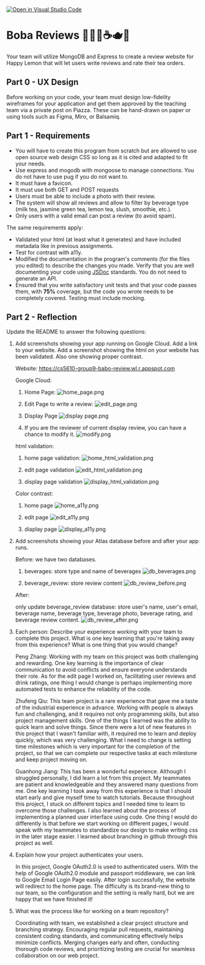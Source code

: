 [![Open in Visual Studio Code](https://classroom.github.com/assets/open-in-vscode-718a45dd9cf7e7f842a935f5ebbe5719a5e09af4491e668f4dbf3b35d5cca122.svg)](https://classroom.github.com/online_ide?assignment_repo_id=12648355&assignment_repo_type=AssignmentRepo)
# Boba Reviews 🧋🫧🧉☕🫖🍋

Your team will utilize MongoDB and Express to create a review website for Happy Lemon that will let users write reviews and rate their tea orders.

## Part 0 - UX Design

Before working on your code, your team must design low-fidelity wireframes for your application and get them approved by the teaching team via a private post on Piazza. These can be hand-drawn on paper or using tools such as Figma, Miro, or Balsamiq.

## Part 1 - Requirements

* You will have to create this program from scratch but are allowed to use open source web design CSS so long as it is cited and adapted to fit your needs.
* Use express and mogodb with mongoose to manage connections. You do not have to use pug if you do not want to.
* It must have a favicon.
* It must use both GET and POST requests
* Users must be able to include a photo with their review.
* The system will show all reviews and allow to filter by beverage type (milk tea, jasmine green tea, lemon tea, slush, smoothie, etc.).
* Only users with a valid email can post a review (to avoid spam).

The same requirements apply:

* Validated your html (at least what it generates) and have included metadata like in previous assignments.
* Test for contrast with a11y.
* Modified the documentation in the program's comments (for the files you edited) to describe the changes you made. Verify that you are well documenting your code using [JSDoc](https://www.npmjs.com/package/jsdoc) standards. You do not need to generate an API.
* Ensured that you write satisfactory unit tests and that your code passes them, with **75%** coverage, but the code you wrote needs to be completely covered. Testing must include mocking.

## Part 2 - Reflection

Update the README to answer the following questions:

 1. Add screenshots showing your app running on Google Cloud. Add a link to your website. Add a screenshot showing the html on your website has been validated. Also one showing proper contrast.

    Website: https://cs5610-group9-babo-review.wl.r.appspot.com

    Google Cloud:

    1. Home Page:
    ![home_page.png](src%2Fhome_page.png)

    2. Edit Page to write a review:
    ![edit_page.png](src%2Fedit_page.png)
    
    3. Display Page
    ![display page.png](src%2Fdisplay%20page.png)
    
    4. If you are the reviewer of current display review, you can have a chance to modify it.
    ![modify.png](src%2Fmodify.png)

    html validation:
    1. home page validation:
    ![home_html_validation.png](src%2Fhome_html_validation.png)
    
    2. edit page validation
    ![edit_html_validation.png](src%2Fedit_html_validation.png)

    3. display page validation
    ![display_html_validation.png](src%2Fdisplay_html_validation.png)

    Color contrast:
    1. home page
    ![home_a11y.png](src%2Fhome_a11y.png)

    2. edit page
    ![edit_a11y.png](src%2Fedit_a11y.png)
    
    3. diaplay page
    ![display_a11y.png](src%2Fdisplay_a11y.png)

 2. Add screenshots showing your Atlas database before and after your app runs.
    
    Before: we have two databases.
    1. beverages: store type and name of beverages
    ![db_beverages.png](src%2Fdb_beverages.png)
    
    2. beverage_review: store review content
    ![db_review_before.png](src%2Fdb_review_before.png)

    After:
    
    only update beverage_review database: store user's name, user's email, beverage name, beverage type, beverage photo, beverage rating, and beverage review content.
    ![db_review_after.png](src%2Fdb_review_after.png)


3. Each person: Describe your experience working with your team to complete this project. What is one key learning that you're taking away from this experience? What is one thing that you would change?

    Peng Zhang: Working with my team on this project was both challenging and rewarding. One key learning is the importance of clear communication to avoid conflicts and ensure everyone understands their role. As for the edit page I worked on, facilitating user reviews and drink ratings, one thing I would change is perhaps implementing more automated tests to enhance the reliability of the code.
    
    Zhufeng Qiu: This team project is a rare experience that gave me a taste of the industrial experience in advance. Working with people is always fun and challenging, and it requires not only programming skills, but also project management skills. One of the things I learned was the ability to quick learn and solve things. Since there were a lot of new features in this project that I wasn't familiar with, it required me to learn and deploy quickly, which was very challenging. What I need to change is setting time milestones which is very important for the completion of the project, so that we can complete our respective tasks at each milestone and keep project moving on.

    Guanhong Jiang: This has been a wonderful experience. Although I struggled personally, I did learn a lot from this project. My teammates are patient and knowledgeable and they answered many questions from me. One key learning I took away from this experience is that I should start early and give myself time to watch tutorials. Because throughout this project, I stuck on different topics and I needed time to learn to overcome those challenges. I also learned about the process of implementing a planned user interface using code. One thing I would do differently is that before we start working on different pages, I would speak with my teammates to standardize our design to make writing css in the later stage easier. I learned about branching in github through this project as well.


4. Explain how your project authenticates your users.
    
    In this project, Google OAuth2.0 is used to authenticated users. With the help of Google OAuth2.0 module and passport middleware, we can link to Google Email Login Page easily. After login successfully, the website will redirect to the home page. The difficulty is its brand-new thing to our team, so the configuration and the setting is really hard, but we are happy that we have finished it!

5. What was the process like for working on a team repository?

   Coordinating with team, we established a clear project structure and branching strategy. Encouraging regular pull requests, maintaining consistent coding standards, and communicating effectively helps minimize conflicts. Merging changes early and often, conducting thorough code reviews, and prioritizing testing are crucial for seamless collaboration on our web project.